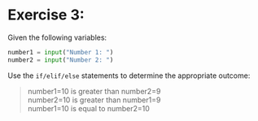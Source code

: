 # Exercise 3:

Given the following variables:

```python
number1 = input("Number 1: ")
number2 = input("Number 2: ")
```

Use the `if/elif/else` statements to determine the appropriate outcome:
> number1=10 is greater than number2=9<br />
> number2=10 is greater than number1=9<br />
> number1=10 is equal to number2=10
